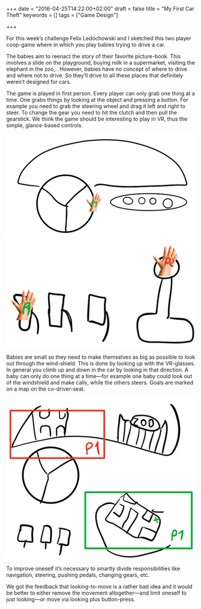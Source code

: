 +++
date = "2016-04-25T14:22:00+02:00"
draft = false
title = "My First Car Theft"
keywords = []
tags = ["Game Design"]

+++

For this week’s challenge Felix Ledóchowski and I sketched this two player coop-game where in which you play babies trying to drive a car.

The babies aim to reenact the story of their favorite picture-book. This involves a slide on the playground, buying milk in a supermarket, visiting the elephant in the zoo,‥
However, babies have no concept of where to drive and where not to drive. So they’ll drive to all these places that definitely weren’t designed for cars.

<!--more-->

The game is played in first person. Every player can only grab one thing at a time. One grabs things by looking at the object and pressing a button. For example you need to grab the steering wheel and drag it left and right to steer. To change the gear you need to hit the clutch and then pull the gearstick. We think the game should be interesting to play in VR, thus the simple, glance-based controls.

<img src="/media/my_first_car_theft/FirstCarTheft1.PNG" class="figure">
<img src="/media/my_first_car_theft/FirstCarTheft2.PNG" class="figure">

Babies are small so they need to make themselves as big as possible to look out through the wind-shield. This is done by looking up with the VR-glasses. In general you climb up and down in the car by looking in that direction. A baby can only do one thing at a time―for example one baby could look out of the windshield and make calls, while the others steers. Goals are marked on a map on the co-driver-seat.

<img src="/media/my_first_car_theft/FirstCarTheft3.PNG" class="figure">

To improve oneself it’s necessary to smartly divide responsibilities like navigation, steering, pushing pedals, changing gears, etc.

We got the feedback that looking-to-move is a rather bad idea and it would be better to either remove the movement altogether―and limit oneself to just looking―or move via looking plus button-press.
